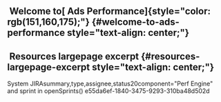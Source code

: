 ##  Welcome to[ Ads Performance]{style="color: rgb(151,160,175);"} {#welcome-to-ads-performance style="text-align: center;"}

##  Resources largepage excerpt {#resources-largepage-excerpt style="text-align: center;"}

System JIRAsummary,type,assignee,status20component=\"Perf Engine\" and
sprint in openSprints() e55da6ef-1840-3475-9293-310ba48d502d
